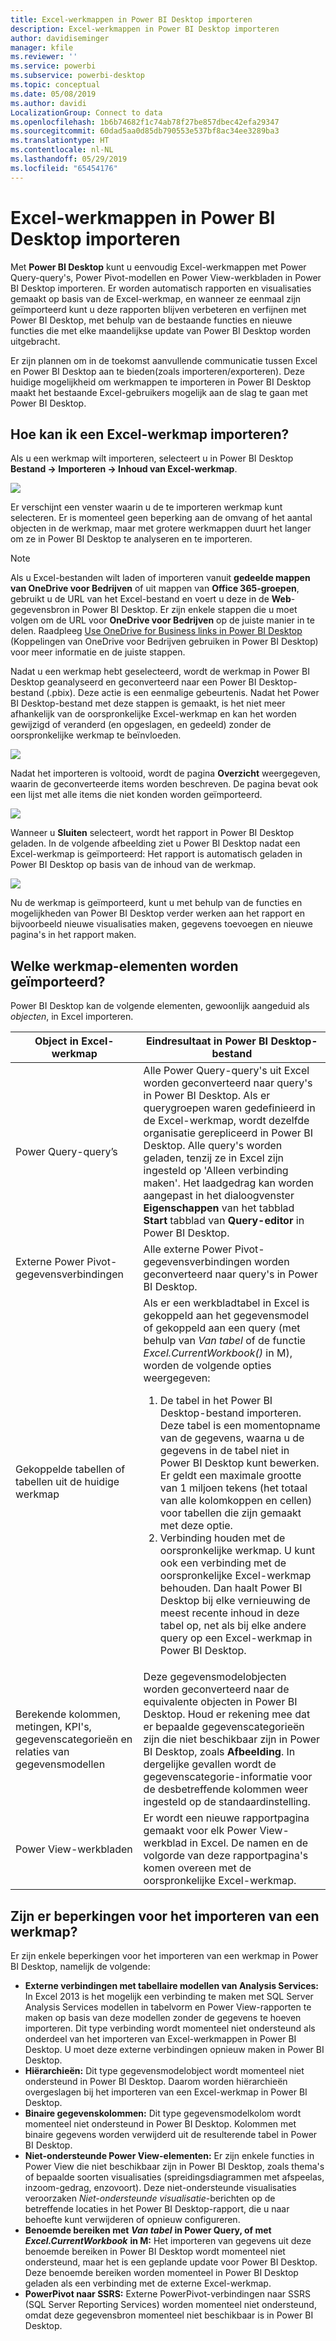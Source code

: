 ```yaml
---
title: Excel-werkmappen in Power BI Desktop importeren
description: Excel-werkmappen in Power BI Desktop importeren
author: davidiseminger
manager: kfile
ms.reviewer: ''
ms.service: powerbi
ms.subservice: powerbi-desktop
ms.topic: conceptual
ms.date: 05/08/2019
ms.author: davidi
LocalizationGroup: Connect to data
ms.openlocfilehash: 1b6b74682f1c74ab78f27be857dbec42efa29347
ms.sourcegitcommit: 60dad5aa0d85db790553e537bf8ac34ee3289ba3
ms.translationtype: HT
ms.contentlocale: nl-NL
ms.lasthandoff: 05/29/2019
ms.locfileid: "65454176"
---
```

# <a name="import-excel-workbooks-into-power-bi-desktop"></a>Excel-werkmappen in Power BI Desktop importeren
Met **Power BI Desktop** kunt u eenvoudig Excel-werkmappen met Power Query-query's, Power Pivot-modellen en Power View-werkbladen in Power BI Desktop importeren. Er worden automatisch rapporten en visualisaties gemaakt op basis van de Excel-werkmap, en wanneer ze eenmaal zijn geïmporteerd kunt u deze rapporten blijven verbeteren en verfijnen met Power BI Desktop, met behulp van de bestaande functies en nieuwe functies die met elke maandelijkse update van Power BI Desktop worden uitgebracht.

Er zijn plannen om in de toekomst aanvullende communicatie tussen Excel en Power BI Desktop aan te bieden(zoals importeren/exporteren). Deze huidige mogelijkheid om werkmappen te importeren in Power BI Desktop maakt het bestaande Excel-gebruikers mogelijk aan de slag te gaan met Power BI Desktop.

## <a name="how-do-i-import-an-excel-workbook"></a>Hoe kan ik een Excel-werkmap importeren?
Als u een werkmap wilt importeren, selecteert u in Power BI Desktop **Bestand -\> Importeren -\> Inhoud van Excel-werkmap**.

![](media/desktop-import-excel-workbooks/importexceltopbi_1.png)

Er verschijnt een venster waarin u de te importeren werkmap kunt selecteren. Er is momenteel geen beperking aan de omvang of het aantal objecten in de werkmap, maar met grotere werkmappen duurt het langer om ze in Power BI Desktop te analyseren en te importeren.

> [!NOTE]
> Als u Excel-bestanden wilt laden of importeren vanuit **gedeelde mappen van OneDrive voor Bedrijven** of uit mappen van **Office 365-groepen**, gebruikt u de URL van het Excel-bestand en voert u deze in de **Web**-gegevensbron in Power BI Desktop. Er zijn enkele stappen die u moet volgen om de URL voor **OneDrive voor Bedrijven** op de juiste manier in te delen. Raadpleeg [Use OneDrive for Business links in Power BI Desktop](desktop-use-onedrive-business-links.md) (Koppelingen van OneDrive voor Bedrijven gebruiken in Power BI Desktop) voor meer informatie en de juiste stappen.
> 
> 

Nadat u een werkmap hebt geselecteerd, wordt de werkmap in Power BI Desktop geanalyseerd en geconverteerd naar een Power BI Desktop-bestand (.pbix). Deze actie is een eenmalige gebeurtenis. Nadat het Power BI Desktop-bestand met deze stappen is gemaakt, is het niet meer afhankelijk van de oorspronkelijke Excel-werkmap en kan het worden gewijzigd of veranderd (en opgeslagen, en gedeeld) zonder de oorspronkelijke werkmap te beïnvloeden.

![](media/desktop-import-excel-workbooks/importexceltopbi_2.png)

Nadat het importeren is voltooid, wordt de pagina **Overzicht** weergegeven, waarin de geconverteerde items worden beschreven. De pagina bevat ook een lijst met alle items die niet konden worden geïmporteerd.

![](media/desktop-import-excel-workbooks/importexceltopbi_3.png)

Wanneer u **Sluiten** selecteert, wordt het rapport in Power BI Desktop geladen. In de volgende afbeelding ziet u Power BI Desktop nadat een Excel-werkmap is geïmporteerd: Het rapport is automatisch geladen in Power BI Desktop op basis van de inhoud van de werkmap.

![](media/desktop-import-excel-workbooks/importexceltopbi_4.png)

Nu de werkmap is geïmporteerd, kunt u met behulp van de functies en mogelijkheden van Power BI Desktop verder werken aan het rapport en bijvoorbeeld nieuwe visualisaties maken, gegevens toevoegen en nieuwe pagina's in het rapport maken.

## <a name="which-workbook-elements-are-imported"></a>Welke werkmap-elementen worden geïmporteerd?
Power BI Desktop kan de volgende elementen, gewoonlijk aangeduid als *objecten*, in Excel importeren.

| Object in Excel-werkmap | Eindresultaat in Power BI Desktop-bestand |
| --- | --- |
| Power Query-query’s |Alle Power Query-query's uit Excel worden geconverteerd naar query's in Power BI Desktop. Als er querygroepen waren gedefinieerd in de Excel-werkmap, wordt dezelfde organisatie gerepliceerd in Power BI Desktop. Alle query's worden geladen, tenzij ze in Excel zijn ingesteld op 'Alleen verbinding maken'. Het laadgedrag kan worden aangepast in het dialoogvenster **Eigenschappen** van het tabblad **Start** tabblad van **Query-editor** in Power BI Desktop. |
| Externe Power Pivot-gegevensverbindingen |Alle externe Power Pivot-gegevensverbindingen worden geconverteerd naar query's in Power BI Desktop. |
| Gekoppelde tabellen of tabellen uit de huidige werkmap |Als er een werkbladtabel in Excel is gekoppeld aan het gegevensmodel of gekoppeld aan een query (met behulp van *Van tabel* of de functie *Excel.CurrentWorkbook()* in M), worden de volgende opties weergegeven: <ol><li>De tabel in het Power BI Desktop-bestand importeren. Deze tabel is een momentopname van de gegevens, waarna u de gegevens in de tabel niet in Power BI Desktop kunt bewerken. Er geldt een maximale grootte van 1 miljoen tekens (het totaal van alle kolomkoppen en cellen) voor tabellen die zijn gemaakt met deze optie.</li><li>Verbinding houden met de oorspronkelijke werkmap. U kunt ook een verbinding met de oorspronkelijke Excel-werkmap behouden. Dan haalt Power BI Desktop bij elke vernieuwing de meest recente inhoud in deze tabel op, net als bij elke andere query op een Excel-werkmap in Power BI Desktop.</li></ul> |
| Berekende kolommen, metingen, KPI's, gegevenscategorieën en relaties van gegevensmodellen |Deze gegevensmodelobjecten worden geconverteerd naar de equivalente objecten in Power BI Desktop. Houd er rekening mee dat er bepaalde gegevenscategorieën zijn die niet beschikbaar zijn in Power BI Desktop, zoals **Afbeelding**. In dergelijke gevallen wordt de gegevenscategorie-informatie voor de desbetreffende kolommen weer ingesteld op de standaardinstelling. |
| Power View-werkbladen |Er wordt een nieuwe rapportpagina gemaakt voor elk Power View-werkblad in Excel. De namen en de volgorde van deze rapportpagina's komen overeen met de oorspronkelijke Excel-werkmap. |

## <a name="are-there-any-limitations-to-importing-a-workbook"></a>Zijn er beperkingen voor het importeren van een werkmap?
Er zijn enkele beperkingen voor het importeren van een werkmap in Power BI Desktop, namelijk de volgende:

* **Externe verbindingen met tabellaire modellen van Analysis Services:** In Excel 2013 is het mogelijk een verbinding te maken met SQL Server Analysis Services modellen in tabelvorm en Power View-rapporten te maken op basis van deze modellen zonder de gegevens te hoeven importeren. Dit type verbinding wordt momenteel niet ondersteund als onderdeel van het importeren van Excel-werkmappen in Power BI Desktop. U moet deze externe verbindingen opnieuw maken in Power BI Desktop.
* **Hiërarchieën:** Dit type gegevensmodelobject wordt momenteel niet ondersteund in Power BI Desktop. Daarom worden hiërarchieën overgeslagen bij het importeren van een Excel-werkmap in Power BI Desktop.
* **Binaire gegevenskolommen:** Dit type gegevensmodelkolom wordt momenteel niet ondersteund in Power BI Desktop. Kolommen met binaire gegevens worden verwijderd uit de resulterende tabel in Power BI Desktop.
* **Niet-ondersteunde Power View-elementen:** Er zijn enkele functies in Power View die niet beschikbaar zijn in Power BI Desktop, zoals thema's of bepaalde soorten visualisaties (spreidingsdiagrammen met afspeelas, inzoom-gedrag, enzovoort). Deze niet-ondersteunde visualisaties veroorzaken *Niet-ondersteunde visualisatie*-berichten op de betreffende locaties in het Power BI Desktop-rapport, die u naar behoefte kunt verwijderen of opnieuw configureren.
* **Benoemde bereiken met** ***Van tabel*** **in Power Query, of met** ***Excel.CurrentWorkbook*** **in M:** Het importeren van gegevens uit deze benoemde bereiken in Power BI Desktop wordt momenteel niet ondersteund, maar het is een geplande update voor Power BI Desktop. Deze benoemde bereiken worden momenteel in Power BI Desktop geladen als een verbinding met de externe Excel-werkmap.
* **PowerPivot naar SSRS:** Externe PowerPivot-verbindingen naar SSRS (SQL Server Reporting Services) worden momenteel niet ondersteund, omdat deze gegevensbron momenteel niet beschikbaar is in Power BI Desktop.

